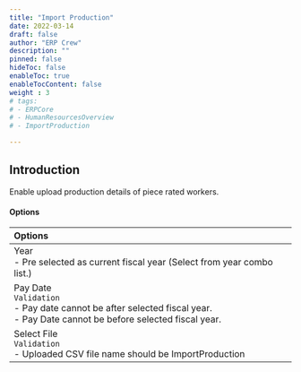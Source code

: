```yaml
---
title: "Import Production"
date: 2022-03-14
draft: false
author: "ERP Crew"
description: ""
pinned: false
hideToc: false
enableToc: true
enableTocContent: false
weight : 3
# tags: 
# - ERPCore 
# - HumanResourcesOverview
# - ImportProduction

---
```


## Introduction

Enable upload production details of piece rated workers.


#### Options

|Options|  
  |:------|   
  | Year <br> - Pre selected as current fiscal year (Select from year combo list.)  
  | Pay Date <br> `Validation` <br> - Pay date cannot be after selected fiscal year. <br> - Pay Date cannot be before selected fiscal year.
  | Select File <br> `Validation` <br> - Uploaded CSV file name should be ImportProduction